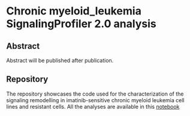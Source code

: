 # Chronic myeloid_leukemia SignalingProfiler 2.0 analysis

## Abstract

Abstract will be published after publication.

## Repository

The repository showcases the code used for the characterization of the signaling remodelling in imatinib-sensitive chronic myeloid leukemia cell lines and resistant cells. All the analyses are available in this [notebook](https://raw.githack.com/SaccoPerfettoLab/Chronic_myeloid_leukemia_SignalingProfiler2.0_analysis/main/scripts/CML_analysis.html)
